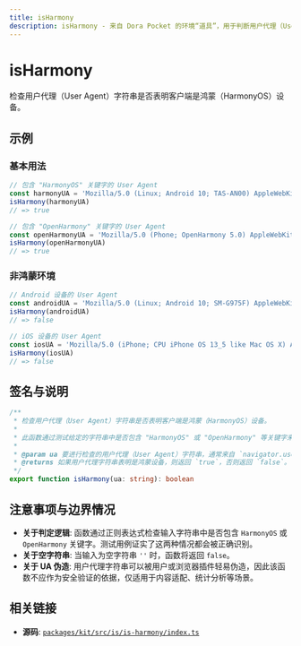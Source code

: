 ```yaml
---
title: isHarmony
description: isHarmony - 来自 Dora Pocket 的环境“道具”，用于判断用户代理（User Agent）是否为鸿蒙（HarmonyOS）设备。
---
```


# isHarmony

<!-- 1. 简介：一句话核心功能描述 -->

检查用户代理（User Agent）字符串是否表明客户端是鸿蒙（HarmonyOS）设备。

<!-- 2. 示例：由核心功能和从测试用例中提炼的场景组成 -->

## 示例

### 基本用法

```typescript
// 包含 "HarmonyOS" 关键字的 User Agent
const harmonyUA = 'Mozilla/5.0 (Linux; Android 10; TAS-AN00) AppleWebKit/537.36 (KHTML, like Gecko) Chrome/88.0.4324.93 HuaweiBrowser/11.1.1.301 Mobile Safari/537.36 HarmonyOS/2.0.0'
isHarmony(harmonyUA)
// => true

// 包含 "OpenHarmony" 关键字的 User Agent
const openHarmonyUA = 'Mozilla/5.0 (Phone; OpenHarmony 5.0) AppleWebKit/537.36 (KHTML, like Gecko) Chrome/114.0.0.0 Safari/537.36 ArkWeb/4.1.6.1 Mobile HuaweiBrowser/5.1.9.301'
isHarmony(openHarmonyUA)
// => true
```

### 非鸿蒙环境

```typescript
// Android 设备的 User Agent
const androidUA = 'Mozilla/5.0 (Linux; Android 10; SM-G975F) AppleWebKit/537.36 (KHTML, like Gecko) Chrome/83.0.4103.106 Mobile Safari/537.36'
isHarmony(androidUA)
// => false

// iOS 设备的 User Agent
const iosUA = 'Mozilla/5.0 (iPhone; CPU iPhone OS 13_5 like Mac OS X) AppleWebKit/605.1.15 (KHTML, like Gecko) Version/13.1.1 Mobile/15E148 Safari/604.1'
isHarmony(iosUA)
// => false
```

<!-- 3. 签名与说明：合并了签名、参数、返回值的唯一技术核心 -->

## 签名与说明

```typescript
/**
 * 检查用户代理（User Agent）字符串是否表明客户端是鸿蒙（HarmonyOS）设备。
 *
 * 此函数通过测试给定的字符串中是否包含 "HarmonyOS" 或 "OpenHarmony" 等关键字来判断客户端环境是否为鸿蒙系统。
 *
 * @param ua 要进行检查的用户代理（User Agent）字符串，通常来自 `navigator.userAgent`。
 * @returns 如果用户代理字符串表明是鸿蒙设备，则返回 `true`，否则返回 `false`。
 */
export function isHarmony(ua: string): boolean
```

<!-- 4. 注意事项与边界情况：建立用户信任 -->

## 注意事项与边界情况

- **关于判定逻辑**: 函数通过正则表达式检查输入字符串中是否包含 `HarmonyOS` 或 `OpenHarmony` 关键字。测试用例证实了这两种情况都会被正确识别。
- **关于空字符串**: 当输入为空字符串 `''` 时，函数将返回 `false`。
- **关于 UA 伪造**: 用户代理字符串可以被用户或浏览器插件轻易伪造，因此该函数不应作为安全验证的依据，仅适用于内容适配、统计分析等场景。

<!-- 5. 相关链接：提供相关函数及源码的链接 -->

## 相关链接

- **源码**: [`packages/kit/src/is/is-harmony/index.ts`](https://github.com/esdora-js/esdora/blob/main/packages/kit/src/is/is-harmony/index.ts)
